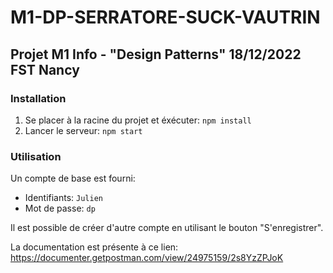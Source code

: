 # M1-DP-SERRATORE-SUCK-VAUTRIN

## Projet M1 Info - "Design Patterns" 18/12/2022 FST Nancy

### Installation
1. Se placer à la racine du projet et éxécuter: ```npm install```
2. Lancer le serveur: ```npm start```

### Utilisation
Un compte de base est fourni: 
- Identifiants: ```Julien```
- Mot de passe: ```dp```

Il est possible de créer d'autre compte en utilisant le bouton "S'enregistrer".

La documentation est présente à ce lien:
https://documenter.getpostman.com/view/24975159/2s8YzZPJoK
